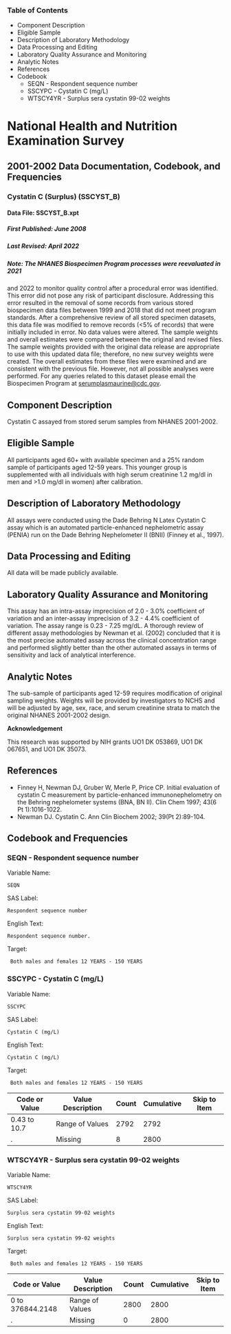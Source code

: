 ### Table of Contents

  * Component Description
  * Eligible Sample
  * Description of Laboratory Methodology
  * Data Processing and Editing
  * Laboratory Quality Assurance and Monitoring
  * Analytic Notes
  * References
  * Codebook
    * SEQN - Respondent sequence number
    * SSCYPC - Cystatin C (mg/L)
    * WTSCY4YR - Surplus sera cystatin 99-02 weights

# National Health and Nutrition Examination Survey

## 2001-2002 Data Documentation, Codebook, and Frequencies

### Cystatin C (Surplus) (SSCYST_B)

####  Data File: SSCYST_B.xpt

##### First Published: June 2008

##### Last Revised: April 2022

##### Note: The NHANES Biospecimen Program processes were reevaluated in 2021
and 2022 to monitor quality control after a procedural error was identified.
This error did not pose any risk of participant disclosure. Addressing this
error resulted in the removal of some records from various stored biospecimen
data files between 1999 and 2018 that did not meet program standards. After a
comprehensive review of all stored specimen datasets, this data file was
modified to remove records (<5% of records) that were initially included in
error. No data values were altered. The sample weights and overall estimates
were compared between the original and revised files. The sample weights
provided with the original data release are appropriate to use with this
updated data file; therefore, no new survey weights were created. The overall
estimates from these files were examined and are consistent with the previous
file. However, not all possible analyses were performed. For any queries
related to this dataset please email the Biospecimen Program at
serumplasmaurine@cdc.gov.

## Component Description

Cystatin C assayed from stored serum samples from NHANES 2001-2002.

## Eligible Sample

All participants aged 60+ with available specimen and a 25% random sample of
participants aged 12-59 years. This younger group is supplemented with all
individuals with high serum creatinine 1.2 mg/dl in men and >1.0 mg/dl in
women) after calibration.

## Description of Laboratory Methodology

All assays were conducted using the Dade Behring N Latex Cystatin C assay
which is an automated particle-enhanced nephelometric assay (PENIA) run on the
Dade Behring Nephelometer II (BNII) (Finney et al., 1997).

## Data Processing and Editing

All data will be made publicly available.

## Laboratory Quality Assurance and Monitoring

This assay has an intra-assay imprecision of 2.0 - 3.0% coefficient of
variation and an inter-assay imprecision of 3.2 - 4.4% coefficient of
variation. The assay range is 0.23 - 7.25 mg/dL. A thorough review of
different assay methodologies by Newman et al. (2002) concluded that it is the
most precise automated assay across the clinical concentration range and
performed slightly better than the other automated assays in terms of
sensitivity and lack of analytical interference.

## Analytic Notes

The sub-sample of participants aged 12-59 requires modification of original
sampling weights. Weights will be provided by investigators to NCHS and will
be adjusted by age, sex, race, and serum creatinine strata to match the
original NHANES 2001-2002 design.

**Acknowledgement**

This research was supported by NIH grants UO1 DK 053869, UO1 DK 067651, and
UO1 DK 35073.

## References

  * Finney H, Newman DJ, Gruber W, Merle P, Price CP. Initial evaluation of cystatin C measurement by particle-enhanced immunonephelometry on the Behring nephelometer systems (BNA, BN II). Clin Chem 1997; 43(6 Pt 1):1016-1022.
  * Newman DJ. Cystatin C. Ann Clin Biochem 2002; 39(Pt 2):89-104.

## Codebook and Frequencies

### SEQN - Respondent sequence number

Variable Name:

    SEQN
SAS Label:

    Respondent sequence number
English Text:

    Respondent sequence number.
Target:

     Both males and females 12 YEARS - 150 YEARS

### SSCYPC - Cystatin C (mg/L)

Variable Name:

    SSCYPC
SAS Label:

    Cystatin C (mg/L)
English Text:

    Cystatin C (mg/L)
Target:

     Both males and females 12 YEARS - 150 YEARS
Code or Value | Value Description | Count | Cumulative | Skip to Item  
---|---|---|---|---  
0.43 to 10.7 | Range of Values | 2792 | 2792 |   
. | Missing | 8 | 2800 |   
  
### WTSCY4YR - Surplus sera cystatin 99-02 weights

Variable Name:

    WTSCY4YR
SAS Label:

    Surplus sera cystatin 99-02 weights
English Text:

    Surplus sera cystatin 99-02 weights
Target:

     Both males and females 12 YEARS - 150 YEARS
Code or Value | Value Description | Count | Cumulative | Skip to Item  
---|---|---|---|---  
0 to 376844.2148 | Range of Values | 2800 | 2800 |   
. | Missing | 0 | 2800 | 

